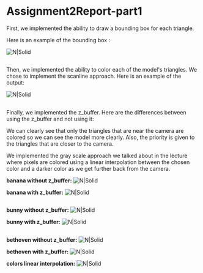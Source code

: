 # Assignment2Report-part1

First, we implemented the ability to draw a bounding box for each triangle.

Here is an example of the bounding box :

![N|Solid](Assignment2A/trianglesBoxes.png)

##

Then, we implemented the ability to color each of the model's triangles. We chose to implement the scanline approach. Here is an example of the output:

![N|Solid](Assignment2A/coloredTrtianglesBunny.png)

##

Finally, we implemented the z_buffer. Here are the differences between using the z_buffer and not using it:

We can clearly see that only the triangles that are near the camera are colored so we can see the model more clearly. Also, the priority is given to the triangles that are closer to the camera.

We implemented the gray scale approach we talked about in the lecture where pixels are colored using a linear interpolation between the chosen color and a darker color as we get further back from the camera.

**banana without z_buffer:**
![N|Solid](Assignment2A/coloredTrtianglesBanana.png)

**banana with z_buffer:**
![N|Solid](Assignment2A/coloredTrtianglesBananaZ.png)

##

**bunny without z_buffer:**
![N|Solid](Assignment2A/coloredTrtianglesBunny.png)

**bunny with z_buffer:**
![N|Solid](Assignment2A/coloredTrtianglesBunnyZ.png)

##

**bethoven without z_buffer:**
![N|Solid](Assignment2A/coloredTrtianglesBethoven.png)

**bethoven with z_buffer:**
![N|Solid](Assignment2A/coloredTrtianglesBethovenZ.png)


**colors linear interpolation:**
![N|Solid](Assignment2A/colorLinearInterpolation.gif)
